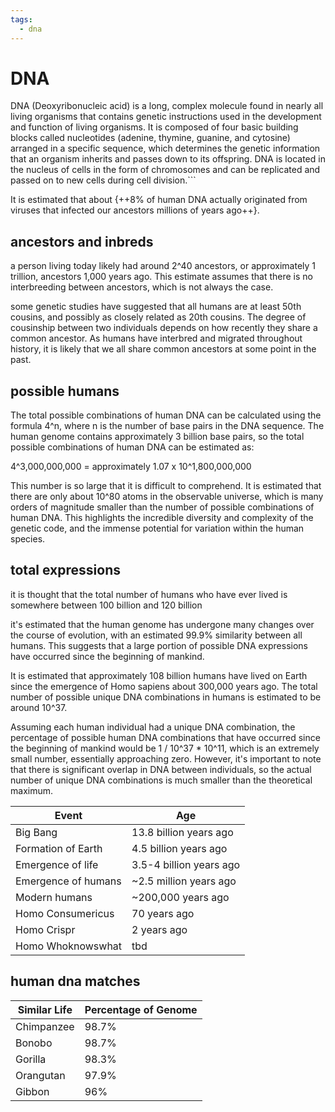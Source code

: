 ```yaml
---
tags:
  - dna
---
```


# DNA

DNA (Deoxyribonucleic acid) is a long, complex molecule found in nearly all living organisms that contains genetic instructions used in the development and function of living organisms. It is composed of four basic building blocks called nucleotides (adenine, thymine, guanine, and cytosine) arranged in a specific sequence, which determines the genetic information that an organism inherits and passes down to its offspring. DNA is located in the nucleus of cells in the form of chromosomes and can be replicated and passed on to new cells during cell division.```

It is estimated that about {++8% of human DNA actually originated from viruses that infected our ancestors millions of years ago++}.

## ancestors and inbreds

a person living today likely had around 2^40 ancestors, or approximately 1 trillion, ancestors 1,000 years ago. This estimate assumes that there is no interbreeding between ancestors, which is not always the case.

some genetic studies have suggested that all humans are at least 50th cousins, and possibly as closely related as 20th cousins. The degree of cousinship between two individuals depends on how recently they share a common ancestor. As humans have interbred and migrated throughout history, it is likely that we all share common ancestors at some point in the past.

## possible humans

The total possible combinations of human DNA can be calculated using the formula 4^n, where n is the number of base pairs in the DNA sequence. The human genome contains approximately 3 billion base pairs, so the total possible combinations of human DNA can be estimated as:

4^3,000,000,000 = approximately 1.07 x 10^1,800,000,000

This number is so large that it is difficult to comprehend. It is estimated that there are only about 10^80 atoms in the observable universe, which is many orders of magnitude smaller than the number of possible combinations of human DNA. This highlights the incredible diversity and complexity of the genetic code, and the immense potential for variation within the human species.

## total expressions

it is thought that the total number of humans who have ever lived is somewhere between 100 billion and 120 billion

it's estimated that the human genome has undergone many changes over the course of evolution, with an estimated 99.9% similarity between all humans. This suggests that a large portion of possible DNA expressions have occurred since the beginning of mankind.

It is estimated that approximately 108 billion humans have lived on Earth since the emergence of Homo sapiens about 300,000 years ago. The total number of possible unique DNA combinations in humans is estimated to be around 10^37.

Assuming each human individual had a unique DNA combination, the percentage of possible human DNA combinations that have occurred since the beginning of mankind would be 1 / 10^37 \* 10^11, which is an extremely small number, essentially approaching zero. However, it's important to note that there is significant overlap in DNA between individuals, so the actual number of unique DNA combinations is much smaller than the theoretical maximum.

| Event               | Age                     |
| ------------------- | ----------------------- |
| Big Bang            | 13.8 billion years ago  |
| Formation of Earth  | 4.5 billion years ago   |
| Emergence of life   | 3.5-4 billion years ago |
| Emergence of humans | ~2.5 million years ago  |
| Modern humans       | ~200,000 years ago      |
| Homo Consumericus   | 70 years ago            |
| Homo Crispr         | 2 years ago             |
| Homo Whoknowswhat   | tbd                     |

## human dna matches

| Similar Life | Percentage of Genome |
| ------------ | -------------------- |
| Chimpanzee   | 98.7%                |
| Bonobo       | 98.7%                |
| Gorilla      | 98.3%                |
| Orangutan    | 97.9%                |
| Gibbon       | 96%                  |
